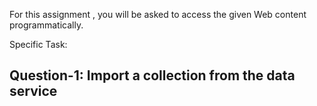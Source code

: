  For this assignment , you will be asked to access the given Web content programmatically. 
 
 Specific Task:
 
 ## Question-1: Import a collection from the data service
 
